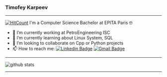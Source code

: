 ### Timofey Karpeev
---------------------------------------------------------------------------------------------------------------------------------------------------------------------------------

[![HitCount](http://hits.dwyl.com/Raghav-byte/Raghav-byte.svg)](http://hits.dwyl.com/Raghav-byte/Raghav-byte)
I'm a Computer Science Bachelor at EPITA Paris 🤓

- 🔭 I’m currently working at PetroEngineering ISC
- 🌱 I’m currently learning about Linux System, SQL
- 👯 I’m looking to collaborate on Cpp or Python projects
- 📫 How to reach me: [![Linkedin Badge](https://img.shields.io/badge/-Timofey_Karpeev-blue?style=flat-square&logo=Linkedin&logoColor=white&link=https://www.linkedin.com/in/timofey-karpeev/)](https://www.linkedin.com/in/timofey-karpeev/) [![Gmail Badge](https://img.shields.io/badge/-timofey.n.karpeev@gmail.com-c14438?style=flat-square&logo=Gmail&logoColor=white&link=mailto:timofey.n.karpeev@gmail.com)](mailto:timofey.n.karpeev@gmail.com)


---------------------------------------------------------------------------------------------------------------------------------------------------------------------------------

![github stats](https://github-readme-stats.vercel.app/api?username=Isha2103&show_icons=true)

---------------------------------------------------------------------------------------------------------------------------------------------------------------------------------

